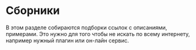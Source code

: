 # Сборники

В этом разделе собираются подборки ссылок с описаниями, примерами. Это нужно для того чтобы не искать по всему интернету, например нужный плагин или он-лайн сервис.